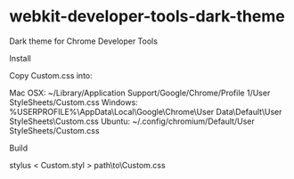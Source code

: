 webkit-developer-tools-dark-theme
=================================

Dark theme for Chrome Developer Tools


Install

Copy Custom.css into:

Mac OSX: ~/Library/Application Support/Google/Chrome/Profile 1/User StyleSheets/Custom.css
Windows: %USERPROFILE%\AppData\Local\Google\Chrome\User Data\Default\User StyleSheets\Custom.css
Ubuntu: ~/.config/chromium/Default/User StyleSheets/Custom.css


Build

stylus < Custom.styl > path\to\Custom.css
